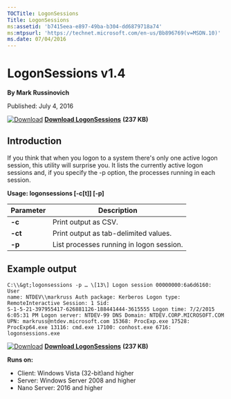 ```yaml
--- 
TOCTitle: LogonSessions
Title: LogonSessions
ms:assetid: 'b7415eea-e897-49ba-b304-dd6879718a74'
ms:mtpsurl: 'https://technet.microsoft.com/en-us/Bb896769(v=MSDN.10)'
ms.date: 07/04/2016
---
```


LogonSessions v1.4
==================

**By Mark Russinovich**

Published: July 4, 2016

[![Download](/media/landing/sysinternals/download_sm.png)](https://download.sysinternals.com/files/logonSessions.zip) [**Download LogonSessions**](https://download.sysinternals.com/files/logonSessions.zip) **(237 KB)**


## Introduction

If you think that when you logon to a system there's only one active
logon session, this utility will surprise you. It lists the currently
active logon sessions and, if you specify the -p option, the processes
running in each session.

**Usage: logonsessions \[-c\[t\]\] \[-p\]**

 
|Parameter  |Description  |
|---------|---------|
|  **-c**   | Print output as CSV. |
|  **-ct**  | Print output as tab-delimited values. |
|  **-p**   | List processes running in logon session. |

## Example output
```Shell
C:\\&gt;logonsessions -p … \[13\] Logon session 00000000:6a6d6160: User
name: NTDEV\\markruss Auth package: Kerberos Logon type:
RemoteInteractive Session: 1 Sid:
S-1-5-21-397955417-626881126-188441444-3615555 Logon time: 7/2/2015
6:05:31 PM Logon server: NTDEV-99 DNS Domain: NTDEV.CORP.MICROSOFT.COM
UPN: markruss@ntdev.microsoft.com 15368: ProcExp.exe 17528:
ProcExp64.exe 13116: cmd.exe 17100: conhost.exe 6716: logonsessions.exe
```

[![Download](/media/landing/sysinternals/download_sm.png)](https://download.sysinternals.com/files/logonSessions.zip) [**Download LogonSessions**](https://download.sysinternals.com/files/logonSessions.zip) **(237 KB)**

**Runs on:**

-   Client: Windows Vista (32-bit)and higher
-   Server: Windows Server 2008 and higher
-   Nano Server: 2016 and higher



